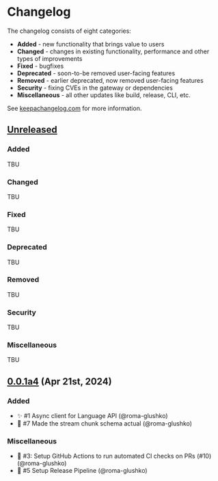 # Changelog

The changelog consists of eight categories:
- **Added** - new functionality that brings value to users
- **Changed** - changes in existing functionality, performance and other types of improvements
- **Fixed** - bugfixes
- **Deprecated** - soon-to-be removed user-facing features
- **Removed** - earlier deprecated, now removed user-facing features
- **Security** - fixing CVEs in the gateway or dependencies
- **Miscellaneous** - all other updates like build, release, CLI, etc.

See [keepachangelog.com](https://keepachangelog.com/en/1.1.0/) for more information.

## [Unreleased]

### Added

TBU

### Changed

TBU

### Fixed

TBU

### Deprecated

TBU

### Removed

TBU

### Security

TBU

### Miscellaneous

TBU

## [0.0.1a4] (Apr 21st, 2024)

### Added

- ✨ #1 Async client for Language API (@roma-glushko)
- 🔧 #7 Made the stream chunk schema actual (@roma-glushko)

### Miscellaneous

- 👷 #3: Setup GitHub Actions to run automated CI checks on PRs (#10) (@roma-glushko)
- 👷 #5 Setup Release Pipeline (@roma-glushko)

[unreleased]: https://github.com/EinStack/glide-python/compare/0.0.1a4...HEAD
[0.0.1a4]: https://github.com/EinStack/glide-python/compare/0dbd8b8..0.0.1a4
